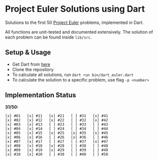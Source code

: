 # Project Euler Solutions using Dart

Solutions to the first 50 [Project Euler](https://projecteuler.net) problems,
implemented in Dart. 

All functions are unit-tested and documented extensively. The solution of each
problem can be found inside `lib/src`. 

## Setup & Usage

* Get Dart from [here](https://dart.dev)
* Clone the repository
* To calculate all solutions, run `dart run bin/dart_euler.dart`
* To calculate the solution to a specific problem, use flag `-p <number>`

## Implementation Status

**31/50:**

```
[x] #01   [x] #11   [x] #21   [ ] #31   [x] #41 
[x] #02   [x] #12   [x] #22   [ ] #32   [x] #42
[x] #03   [x] #13   [ ] #23   [ ] #33   [ ] #43
[x] #04   [x] #14   [ ] #24   [ ] #34   [ ] #44
[x] #05   [x] #15   [x] #25   [x] #35   [x] #45
[x] #06   [x] #16   [ ] #26   [x] #36   [ ] #46
[x] #07   [x] #17   [ ] #27   [ ] #37   [x] #47
[x] #08   [x] #18   [x] #28   [ ] #38   [ ] #48
[x] #09   [x] #19   [x] #29   [ ] #39   [ ] #49
[x] #10   [x] #20   [ ] #30   [ ] #40   [ ] #50
```
